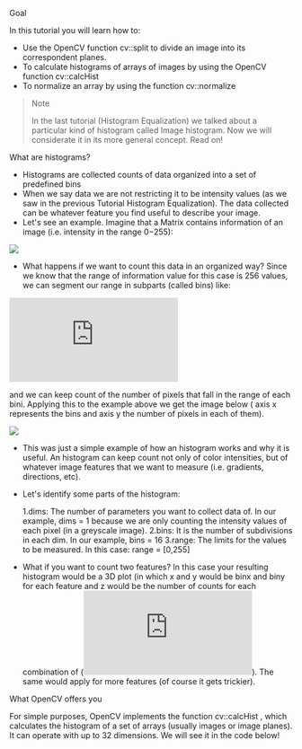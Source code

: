 Goal

In this tutorial you will learn how to:

* Use the OpenCV function cv::split to divide an image into its correspondent planes.
* To calculate histograms of arrays of images by using the OpenCV function cv::calcHist
* To normalize an array by using the function cv::normalize

> Note
> 
> In the last tutorial (Histogram Equalization) we talked about a particular kind of histogram called Image histogram. Now we will considerate it in its more general concept. Read on!

What are histograms?

* Histograms are collected counts of data organized into a set of predefined bins
* When we say data we are not restricting it to be intensity values (as we saw in the previous Tutorial Histogram Equalization). The data collected can be whatever feature you find useful to describe your image.
* Let's see an example. Imagine that a Matrix contains information of an image (i.e. intensity in the range 0−255):

![](https://docs.opencv.org/Histogram_Calculation_Theory_Hist0.jpg)

* What happens if we want to count this data in an organized way? Since we know that the range of information value for this case is 256 values, we can segment our range in subparts (called bins) like:

![](http://latex.codecogs.com/gif.latex?%5Cbegin%7Barray%7D%7Bl%7D%20%5B0%2C%20255%5D%20%3D%20%7B%20%5B0%2C%2015%5D%20%5Ccup%20%5B16%2C%2031%5D%20%5Ccup%20....%5Ccup%20%5B240%2C255%5D%20%7D%20%5C%5C%20range%20%3D%20%7B%20bin_%7B1%7D%20%5Ccup%20bin_%7B2%7D%20%5Ccup%20....%5Ccup%20bin_%7Bn%20%3D%2015%7D%20%7D%20%5Cend%7Barray%7D)

and we can keep count of the number of pixels that fall in the range of each bini. Applying this to the example above we get the image below ( axis x represents the bins and axis y the number of pixels in each of them).

![](https://docs.opencv.org/Histogram_Calculation_Theory_Hist1.jpg)

* This was just a simple example of how an histogram works and why it is useful. An histogram can keep count not only of color intensities, but of whatever image features that we want to measure (i.e. gradients, directions, etc).
* Let's identify some parts of the histogram:

    1.dims: The number of parameters you want to collect data of. In our example, dims = 1 because we are only counting the intensity values of each pixel (in a greyscale image).
    2.bins: It is the number of subdivisions in each dim. In our example, bins = 16
    3.range: The limits for the values to be measured. In this case: range = [0,255]

* What if you want to count two features? In this case your resulting histogram would be a 3D plot (in which x and y would be binx and biny for each feature and z would be the number of counts for each combination of (![](http://latex.codecogs.com/gif.latex?%28bin_%7Bx%7D%2C%20bin_%7By%7D%29)). The same would apply for more features (of course it gets trickier).

What OpenCV offers you

For simple purposes, OpenCV implements the function cv::calcHist , which calculates the histogram of a set of arrays (usually images or image planes). It can operate with up to 32 dimensions. We will see it in the code below!